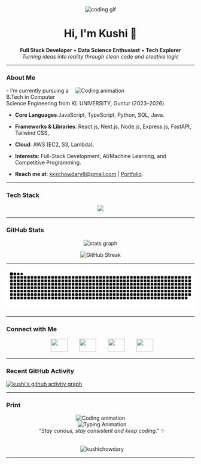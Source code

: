 <!-- ──────────────────────────────────────────────── -->
<!-- ⚡ KUSHI - Futuristic & Minimal GitHub Profile -->
<!-- ──────────────────────────────────────────────── -->

<div align="center">
  <img src="https://github.com/user-attachments/assets/634e590a-c65c-4a09-9c33-197c89ea89f1" width="950" alt="coding gif"/>
</div>

###

<h1 align="center">Hi, I'm Kushi 👋</h1>

<p align="center">
  <b>Full Stack Developer</b> • <b>Data Science Enthusiast</b> • <b>Tech Explorer</b>
  <br>
  <i>Turning ideas into reality through clean code and creative logic</i>
</p>

---

### About Me
<div align="left">
<img align="right" src="https://github.com/user-attachments/assets/b2d7b1f8-c63a-4e68-bda6-76be576b259d" width="320" alt="Coding animation" style="margin-left:15px; margin-bottom: 10px; border-radius: 5px;"/>
- I’m currently pursuing a B.Tech in Computer Science Engineering from KL UNIVERSITY,
  Guntur (2023–2026).  
  
- **Core Languages**:JavaScript, TypeScript, Python, SQL, Java.  

- **Frameworks & Libraries**: React.js, Next.js, Node.js, Express.js, FastAPI, Tailwind CSS,.  
- **Cloud**: AWS (EC2, S3, Lambda).
- **Interests**: Full-Stack Development, AI/Machine Learning, and Competitive Programming.  
- **Reach me at**: [kkschowdary8@gmail.com](mailto:2200039162cser@gmail.com) | [Portfolio](https://portfolio-website-bay-six.vercel.app/).
</div>

---

###  Tech Stack
<div align="center">
  <img src="https://skillicons.dev/icons?i=react,nodejs,express,java,python,mongodb,mysql,aws,powerbi,html,css,js,git,vscode" />
</div>

---

###  GitHub Stats
<div align="center">
  <img src="https://github-readme-stats.vercel.app/api?username=kushichowdary&show_icons=true&theme=tokyonight&hide_border=true&count_private=true" height="180" alt="stats graph" />
</div>

<p align="center">
  <img src="https://github-readme-streak-stats.herokuapp.com/?user=kushichowdary&theme=tokyonight" alt="GitHub Streak" />
</p>

---

<div align="center">
  <img src="https://github.com/Platane/snk/raw/output/github-contribution-grid-snake-dark.svg" alt="snake animation" />
</div>

---

### Connect with Me
<p align="center">
  <a href="https://github.com/kushichowdary" target="blank"><img src="https://raw.githubusercontent.com/rahuldkjain/github-profile-readme-generator/master/src/images/icons/Social/github.svg" height="35" width="45" /></a>
  &nbsp;&nbsp;&nbsp;&nbsp;
  <a href="https://portfolio-website-bay-six.vercel.app/" target="blank"><img src="https://api.iconify.design/material-symbols/public.svg?color=%23777777" height="35" width="45" /></a>
  &nbsp;&nbsp;&nbsp;&nbsp;
  <a href="https://www.linkedin.com/in/kushichowdary/" target="blank"><img src="https://raw.githubusercontent.com/rahuldkjain/github-profile-readme-generator/master/src/images/icons/Social/linked-in-alt.svg" height="35" width="45" /></a>
  &nbsp;&nbsp;&nbsp;&nbsp;
  <a href="https://leetcode.com/u/kushi_chowdary/" target="blank"><img src="https://raw.githubusercontent.com/rahuldkjain/github-profile-readme-generator/master/src/images/icons/Social/leet-code.svg" height="35" width="45" /></a>
</p>

---

### Recent GitHub Activity
[![kushi's github activity graph](https://github-readme-activity-graph.vercel.app/graph?username=kushichowdary&theme=merko)](https://github.com/kushichowdary)

---

### Print
  <div align="center" style="position: relative;">
        <img src="https://github.com/user-attachments/assets/6eaeb1d2-9384-4163-8fac-dcd1fb03f217" width="350" alt="Coding animation"/>
  </div>
<div align="center" style="position: relative;">
  <img src="https://readme-typing-svg.demolab.com?font=Fira+Code&weight=600&size=20&pause=1000&color=00E7FF&center=true&vCenter=true&width=600&lines=System.out.println(%22Hello+World!%22);print(%22Hello+World!%22);console.log(%22Hello+World!%22);Console.WriteLine(%22Hello+World!%22);printf(%22Hello+World!%22);echo+%22Hello+World!%22" alt="Typing Animation" />
</div>


<div align="center">
  <i>“Stay curious, stay consistent and keep coding.”</i> ✨
</div>

<br>

<p align="center">
  <img src="https://komarev.com/ghpvc/?username=kushichowdary&label=Profile%20views&color=0e75b6&style=flat" alt="kushichowdary" />
</p>

---
